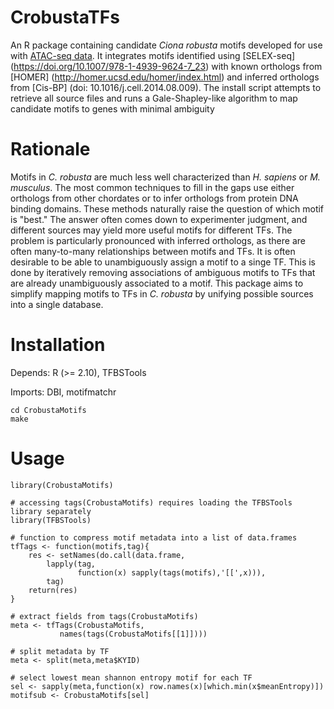 # CrobustaTFs
An R package containing candidate *Ciona robusta* motifs developed for use with [ATAC-seq data](https://doi.org/10.7554/eLife.49921). It integrates motifs identified using [SELEX-seq] (https://doi.org/10.1007/978-1-4939-9624-7_23) with known orthologs from [HOMER] (http://homer.ucsd.edu/homer/index.html) and inferred orthologs from [Cis-BP] (doi: 10.1016/j.cell.2014.08.009). The install script attempts to retrieve all source files and runs a Gale-Shapley-like algorithm to map candidate motifs to genes with minimal ambiguity

# Rationale
Motifs in *C. robusta* are much less well characterized than *H. sapiens* or *M. musculus*. The most common techniques to fill in the gaps use either orthologs from other chordates or to infer orthologs from protein DNA binding domains. 
These methods naturally raise the question of which motif is "best." The answer often comes down to experimenter judgment, and different sources may yield more useful motifs for different TFs. 
The problem is particularly pronounced with inferred orthologs, as there are often many-to-many relationships between motifs and TFs.
It is often desirable to be able to unambiguously assign a motif to a singe TF. This is done by iteratively removing associations of ambiguous motifs to TFs that are already unambiguously associated to a motif.
This package aims to simplify mapping motifs to TFs in *C. robusta* by unifying possible sources into a single database.

# Installation
Depends: 
    R (>= 2.10),
    TFBSTools

Imports:
    DBI,
    motifmatchr
```
cd CrobustaMotifs
make
```

# Usage
```{R}
library(CrobustaMotifs)

# accessing tags(CrobustaMotifs) requires loading the TFBSTools library separately
library(TFBSTools)

# function to compress motif metadata into a list of data.frames
tfTags <- function(motifs,tag){
	res <- setNames(do.call(data.frame,
		lapply(tag,
		       function(x) sapply(tags(motifs),'[[',x))),
		tag)
	return(res)
}

# extract fields from tags(CrobustaMotifs)
meta <- tfTags(CrobustaMotifs, 
	       names(tags(CrobustaMotifs[[1]])))

# split metadata by TF
meta <- split(meta,meta$KYID)

# select lowest mean shannon entropy motif for each TF
sel <- sapply(meta,function(x) row.names(x)[which.min(x$meanEntropy)])
motifsub <- CrobustaMotifs[sel]

```
